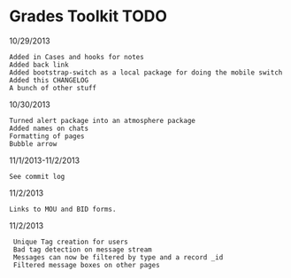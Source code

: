 Grades Toolkit TODO
===================

10/29/2013

    Added in Cases and hooks for notes
    Added back link
    Added bootstrap-switch as a local package for doing the mobile switch
    Added this CHANGELOG
    A bunch of other stuff
    

10/30/2013
	
	Turned alert package into an atmosphere package
	Added names on chats
	Formatting of pages
	Bubble arrow
	

11/1/2013-11/2/2013
	
	See commit log
	
	
11/2/2013
	
	Links to MOU and BID forms.

11/2/2013
	
	 Unique Tag creation for users
	 Bad tag detection on message stream
	 Messages can now be filtered by type and a record _id
	 Filtered message boxes on other pages


